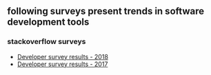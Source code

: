 ## following surveys present trends in software development tools 

### stackoverflow surveys
* [Developer survey results - 2018](https://insights.stackoverflow.com/survey/2018)
* [Developer survey results - 2017](https://insights.stackoverflow.com/survey/2017)
